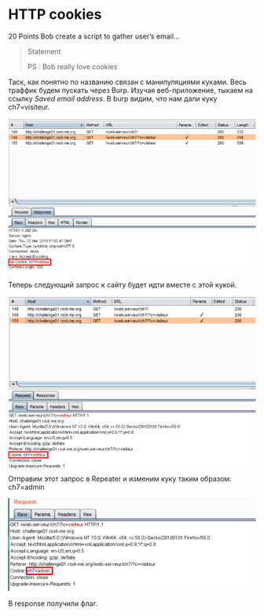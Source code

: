 # HTTP cookies

20 Points 
Bob create a script to gather user’s email...

> Statement
>
> PS : Bob really love cookies

Таск, как понятно по названию связан с манипуляциями куками. Весь траффик будем пускать через Burp. Изучая веб-приложение, тыкаем на ссылку *Saved email address*. В burp видим, что нам дали куку ch7=visiteur.

![](image1.png)

Теперь следующий запрос к сайту будет идти вместе с этой кукой.

![](image2.png)
Отправим этот запрос в Repeater и изменим куку таким образом: ch7=admin

![](image3.png)

В response получили флаг.